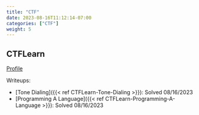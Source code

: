 ```yaml
---
title: "CTF"
date: 2023-08-16T11:12:14-07:00
categories: ["CTF"]
weight: 5
---
```


## CTFLearn

[Profile](https://ctflearn.com/user/imunolion)

Writeups:
- [Tone Dialing]({{< ref CTFLearn-Tone-Dialing >}}): Solved 08/16/2023
- [Programming A Language]({{< ref CTFLearn-Programming-A-Language >}}): Solved 08/16/2023
